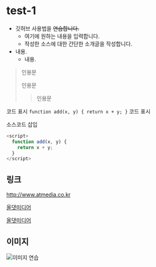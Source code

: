 # test-1
- 깃허브 사용법을 ~~연습합니다.~~
  - 여기에 원하는 내용을 입력합니다.
  - 작성한 소스에 대한 간단한 소개글을 작성합니다.
- 내용.
  - 내용.

>인용문
>
>인용문
>>인용문

코드 표시 `function add(x, y) { return x + y; }` 코드 표시

소스코드 삽입

```javascript
<script>
  function add(x, y) {
    return x + y;
  }
</script>
```

## 링크
<http://www.atmedia.co.kr>

[올댓미디어](http://www.atmedia.co.kr)

[올댓미디어](http://www.atmedia.co.kr, "올댓미디어")

## 이미지
![이미지 연습](https://www.google.com/images/branding/googlelogo/1x/googlelogo_color_272x92dp.png)
